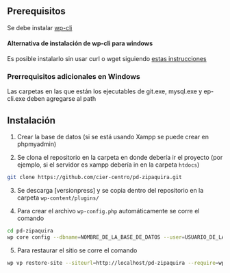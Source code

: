 ## Prerequisitos
Se debe instalar [wp-cli](http://wp-cli.org/)

#### Alternativa de instalación de wp-cli para windows
Es posible instalarlo sin usar curl o wget siguiendo [estas instrucciones](https://make.wordpress.org/cli/handbook/installing/#installing-on-windows)

### Prerrequisitos adicionales en Windows
Las carpetas en las que están los ejecutables de git.exe, mysql.exe y ep-cli.exe deben agregarse al path 

## Instalación

1. Crear la base de datos (si se está usando Xampp se puede crear en phpmyadmin)

2. Se clona el repositorio en la carpeta en donde debería ir el proyecto (por ejemplo, si el servidor es xampp debería in en la carpeta ```htdocs```)

```bash
git clone https://github.com/cier-centro/pd-zipaquira.git
```

3. Se descarga [versionpress] y se copia dentro del repositorio en la carpeta ```wp-content/plugins/```

4. Para crear el archivo ```wp-config.php``` automáticamente se corre el comando

```bash
cd pd-zipaquira
wp core config --dbname=NOMBRE_DE_LA_BASE_DE_DATOS --user=USUARIO_DE_LA_BASE_DE_DATOS
```

5. Para restaurar el sitio se corre el comando 

```bash
wp vp restore-site --siteurl=http://localhost/pd-zipaquira --require=wp-content/plugins/versionpress/src/Cli/vp.php
```
